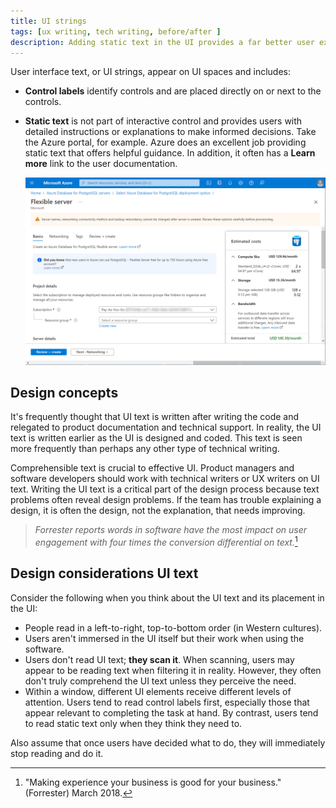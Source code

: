 ```yaml
---
title: UI strings
tags: [ux writing, tech writing, before/after ]
description: Adding static text in the UI provides a far better user experience than nothing at all. For example, a UI can get complex like the Azure portal. Having that guidance in the Azure UI helps the IT professional, in this case, work more efficiently in Azure.  
---
```


User interface text, or UI strings, appear on UI spaces and includes:

- **Control labels** identify controls and are placed directly on or next to the controls.

- **Static text** is not part of interactive control and provides users with detailed instructions or explanations to make informed decisions. Take the Azure portal, for example. Azure does an excellent job providing static text that offers helpful guidance. In addition, it often has a **Learn more** link to the user documentation.

  ![Orginal browser group policy](../../static/img/static-ui-text.png)

## Design concepts

It's frequently thought that UI text is written after writing the code and relegated to product documentation and technical support. In reality, the UI text is written earlier as the UI is designed and coded. This text is seen more frequently than perhaps any other type of technical writing.

Comprehensible text is crucial to effective UI. Product managers and software developers should work with technical writers or UX writers on UI text. Writing the UI text is a critical part of the design process because text problems often reveal design problems. If the team has trouble explaining a design, it is often the design, not the explanation, that needs improving.


>*Forrester reports words in software have the most impact on user engagement with four times the conversion differential on text.*[^1]


## Design considerations UI text

Consider the following when you think about the UI text and its placement in the UI:
- People read in a left-to-right, top-to-bottom order (in Western cultures).
- Users aren't immersed in the UI itself but their work when using the software. 
- Users don't read UI text; **they scan it**. When scanning, users may appear to be reading text when filtering it in reality. However, they often don't truly comprehend the UI text unless they perceive the need.
- Within a window, different UI elements receive different levels of attention. Users tend to read control labels first, especially those that appear relevant to completing the task at hand. By contrast, users tend to read static text only when they think they need to.

Also assume that once users have decided what to do, they will immediately stop reading and do it.

[^1]: "Making experience your business is good for your business." (Forrester) March 2018.